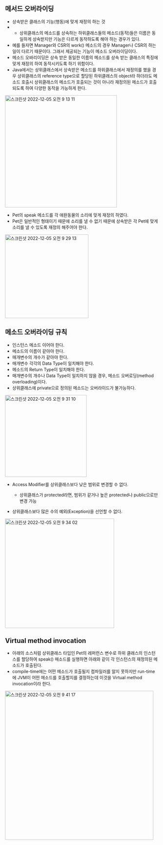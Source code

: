 ## 메서드 오버라이딩
- 상속받은 클래스의 기능(행동)에 맞게 재정의 하는 것
- - 상위클래스의 메소드를 상속하는 하위클래스들의 메소드(동작)들은 이름은 동일하게 상속받지만 기능은 다르게 동작하도록 해야 하는 경우가 있다.
- 예를 들자면 Manager와 CSR의 work() 메소드의 경우 Manager나 CSR의 하는 일이 다르기 때문이다. 그래서 제공되는 기능이 메소드 오버라이딩이다.
- 메소드 오바리이딩은 상속 받은 동일한 이름의 메소드를 상속 받는 클래스의 특징에 맞게 재정의 하여 동작시키도록 하기 위함이다.
- Java에서는 상위클래스에서 상속받은 메소드를 하위클래스에서 재정의를 했을 경우 상위클래스의 reference type으로 할당된 하위클래스의 object라 하더라도 메소드 호출시 상위클래스의 메소드가 호출되는 것이 아니라 재정의된 메소드가 호출되도록 하여 다양한 동작을 가능하게 한다.

<img width="366" alt="스크린샷 2022-12-05 오전 9 13 11" src="https://user-images.githubusercontent.com/75515697/205524481-fd754954-c211-45c3-97a1-48c638fa1a1b.png">

- Pet의 speak 메소드를 각 애완동물의 소리에 맞게 재정의 하였다.
- Pet은 일반적인 형태이기 때문에 소리를 낼 수 없기 때문에 상속받은 각 Pet에 맞게 소리를 낼 수 있도록 재정의 해주어야 한다.

<img width="273" alt="스크린샷 2022-12-05 오전 9 29 13" src="https://user-images.githubusercontent.com/75515697/205525395-57cdedba-791f-40b7-9fac-0d702972e336.png">

## 메소드 오버라이딩 규칙
- 인스턴스 메소드 이어야 한다.
- 메소드의 이름이 같아야 한다.
- 매개변수의 개수가 같아야 한다.
- 매개변수 각각의 Data Type이 일치해야 한다.
- 메소드의 Return Type이 일치해야 한다.
- 매개변수의 개수나 Data Type이 일치하지 않을 경우, 메소드 오버로딩(method overloading)이다.
- 상위클래스에 private으로 정의된 메소드는 오버라이드가 불가능하다.

<img width="267" alt="스크린샷 2022-12-05 오전 9 31 10" src="https://user-images.githubusercontent.com/75515697/205525591-3fb6f712-a611-4a3c-898a-b270ea2dd720.png">

- Access Modifier를 상위클래스보다 낮은 범위로 변경할 수 없다.
  - 상위클래스가 protected라면, 범위가 같거나 높은 protected나 public으로만 변경 가능

- 상위클래스보다 많은 수의 예외(Exception)을 선언할 수 없다.

<img width="357" alt="스크린샷 2022-12-05 오전 9 34 02" src="https://user-images.githubusercontent.com/75515697/205525758-d56d4084-bfb7-4bd8-b1fe-c9b5a9d44173.png">

## Virtual method invocation
- 아래의 소스처럼 상위클래스 타입인 Pet의 레퍼런스 변수로 하위 클래스의 인스턴스를 할당하여 speak() 매소드를 실행하면 아래와 같이 각 인스턴스의 재정의된 메소드가 호출된다.
- compile-time에는 어떤 메소드가 호출될지 컴파일러를 알지 못하지만 run-time에 JVM이 어떤 메소드를 호출할지를 결정하는데 이것을 Virtual method invocation이라 한다.

<img width="486" alt="스크린샷 2022-12-05 오전 9 41 17" src="https://user-images.githubusercontent.com/75515697/205526196-adde78f4-3800-4c2f-b2a8-873cdf00246c.png">
